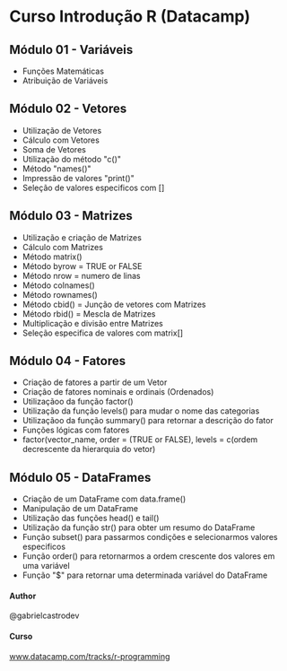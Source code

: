﻿# Curso Introdução R (Datacamp)

## Módulo 01 - Variáveis
- Funções Matemáticas
- Atribuição de Variáveis

## Módulo 02 - Vetores
- Utilização de Vetores
- Cálculo com Vetores
- Soma de Vetores
- Utilização do método "c()"
- Método "names()"
- Impressão de valores "print()"
- Seleção de valores especificos com []

## Módulo 03 - Matrizes
- Utilização e criação de Matrizes 
- Cálculo com Matrizes
- Método matrix()
- Método byrow = TRUE or FALSE
- Método nrow = numero de linas
- Método colnames()
- Método rownames()
- Método cbid() = Junção de vetores com Matrizes
- Método rbid() = Mescla de Matrizes
- Multiplicação e divisão entre Matrizes
- Seleção especifica de valores com matrix[]

## Módulo 04 - Fatores
- Criação de fatores a partir de um Vetor
- Criação de fatores nominais e ordinais (Ordenados)
- Utilizaçãoo da função factor()
- Utilização da função levels() para mudar o nome das categorias
- Utilizaçãoo da função summary() para retornar a descrição do fator
- Funções lógicas com fatores
- factor(vector_name, order = (TRUE or FALSE), levels = c(ordem decrescente da hierarquia do vetor)

## Módulo 05 - DataFrames
- Criação de um DataFrame com data.frame()
- Manipulação de um DataFrame
- Utilização das funções head() e tail()
- Utilização da função str() para obter um resumo do DataFrame
- Função subset() para passarmos condições e selecionarmos valores especificos
- Função order() para retornarmos a ordem crescente dos valores em uma variável
- Função "$" para retornar uma determinada variável do DataFrame

#### Author
@gabrielcastrodev

#### Curso
www.datacamp.com/tracks/r-programming
